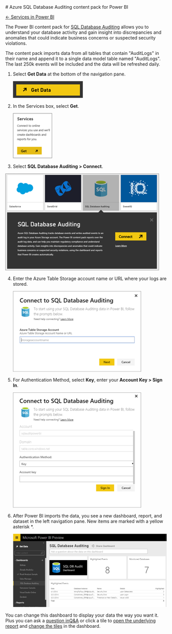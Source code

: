 <properties pageTitle="SQL Database Auditing content pack for Power BI" description="SQL Database Auditing content pack for Power BI" services="powerbi" documentationCenter="" authors="v-anpasi" manager="mblythe" editor=""/>
<tags ms.service="powerbi" ms.devlang="NA" ms.topic="article" ms.tgt_pltfrm="NA" ms.workload="powerbi" ms.date="06/25/2015" ms.author="v-anpasi"/>
# Azure SQL Database Auditing content pack for Power BI

[← Services in Power BI](https://support.powerbi.com/knowledgebase/topics/88770-services-in-power-bi)

The Power BI content pack for [SQL Database Auditing](http://azure.microsoft.com/en-us/documentation/articles/sql-database-auditing-get-started/) allows you to understand your database activity and gain insight into discrepancies and anomalies that could indicate business concerns or suspected security violations. 

The content pack imports data from all tables that contain "AuditLogs" in their name and append it to a single data model table named "AuditLogs". The last 250k events will be included and the data will be refreshed daily.

1. Select **Get Data** at the bottom of the navigation pane.

    ![](media/powerbi-content-pack-sql-database-auditing/PBI_GetData.png) 

2. In the Services box, select **Get**.

    ![](media/powerbi-content-pack-sql-database-auditing/PBI_GetServices.png)

3. Select **SQL Database Auditing > Connect**.

  ![](media/powerbi-content-pack-sql-database-auditing/PBI_SQLdbAuditing.png)


4. Enter the Azure Table Storage account name or URL where your logs are stored.

    ![](media/powerbi-content-pack-sql-database-auditing/PBI_SQLdbAuditing2.png)

5. For Authentication Method, select **Key**, enter your **Account Key > Sign In**.

	![](media/powerbi-content-pack-sql-database-auditing/PBI_SQLAuditing3.png)

6. After Power BI imports the data, you see a new dashboard, report, and dataset in the left navigation pane. New items are marked with a yellow asterisk \*.

    ![](media/powerbi-content-pack-sql-database-auditing/Dashboard.png)


You can change this dashboard to display your data the way you want it. Plus you can ask a [question in](http://support.powerbi.com/knowledgebase/articles/474566-q-a-in-power-bi)[Q&A](http://support.powerbi.com/knowledgebase/articles/474566-q-a-in-power-bi) or click a tile to [open the underlying report](http://support.powerbi.com/knowledgebase/articles/425669-when-you-click-a-tile-in-a-dashboard) and [c](http://support.powerbi.com/knowledgebase/articles/424878-edit-a-tile-resize-move-rename-delete)[hange the tiles](http://support.powerbi.com/knowledgebase/articles/424878-edit-a-tile-resize-move-rename-delete) in the dashboard.
